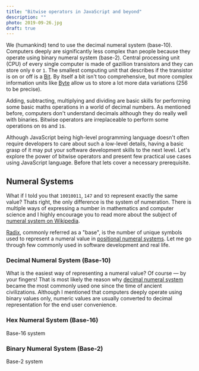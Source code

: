 ```yaml
---
title: "Bitwise operators in JavaScript and beyond"
description: ""
photo: 2019-09-26.jpg
draft: true
---
```


We (humankind) tend to use the decimal numeral system (base-10). Computers deeply are significantly less complex than people because they operate using binary numeral system (base-2). Central processing unit (CPU) of every single computer is made of gazillion transistors and they can store only `0` or `1`. The smallest computing unit that describes if the transistor is on or off is a [Bit](https://en.wikipedia.org/wiki/Bit). By itself a bit isn't too comprehensive, but more complex information units like [Byte](https://en.wikipedia.org/wiki/Byte) allow us to store a lot more data variations (256 to be precise).

Adding, subtracting, multiplying and dividing are basic skills for performing  some basic maths operations in a world of decimal numbers. As mentioned before, computers don't understand decimals although they do really well with binaries. Bitwise operators are irreplaceable to perform some operations on `0`s and `1`s.

Although JavaScript being high-level programming language doesn't often require developers to care about such a low-level details, having a basic grasp of it may put your software development skills to the next level. Let's explore the power of bitwise operators and present few practical use cases using JavaScript language. Before that lets cover a necessary prerequisite.

## Numeral Systems

What if I told you that `10010011`, `147` and `93` represent exactly the same value? Thats right, the only difference is the system of numeration. There is multiple ways of expressing a number in mathematics and computer science and I highly encourage you to read more about the subject of [numeral system on Wikipedia](https://en.wikipedia.org/wiki/Numeral_system).

[Radix](https://en.wikipedia.org/wiki/Radix), commonly referred as a "base", is the number of unique symbols used to represent a numeral value in [positional  numeral systems](https://en.wikipedia.org/wiki/Numeral_system#Positional_systems_in_detail). Let me go through few commonly used in software development and real life. 

### Decimal Numeral System (Base-10)

What is the easiest way of representing a numeral value? Of course — by your fingers! That is most likely the reason why [decimal numeral system ](https://en.wikipedia.org/wiki/Decimal) became the most commonly used one since the time of ancient civilizations. Although I mentioned that computers deeply operate using binary values only, numeric values are usually converted to decimal representation for the end user convenience.

### Hex Numeral System (Base-16)

Base-16 system 

### Binary Numeral System (Base-2)

Base-2 system 
